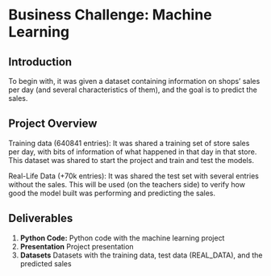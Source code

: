 # Business Challenge: Machine Learning

## Introduction

To begin with, it was given a dataset containing information on shops’ sales per day (and several characteristics of them), and the goal is to predict the sales.


## Project Overview

Training data (640841 entries): It was shared a training set of store sales per day, with bits of information of what happened in that day in that store.
This dataset was shared to start the project and train and test the models.

Real-Life Data (+70k entries): It was shared the test set with several entries without the sales. This will be used (on the teachers side) to verify how good the model built was performing and predicting the sales.


## Deliverables

1. **Python Code:** Python code with the machine learning project
2. **Presentation** Project presentation
3. **Datasets** Datasets with the training data, test data (REAL_DATA), and the predicted sales


